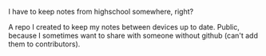 I have to keep notes from highschool somewhere, right?

A repo I created to keep my notes between devices up to date. Public, because I sometimes want to share with someone without github (can't add them to contributors).
